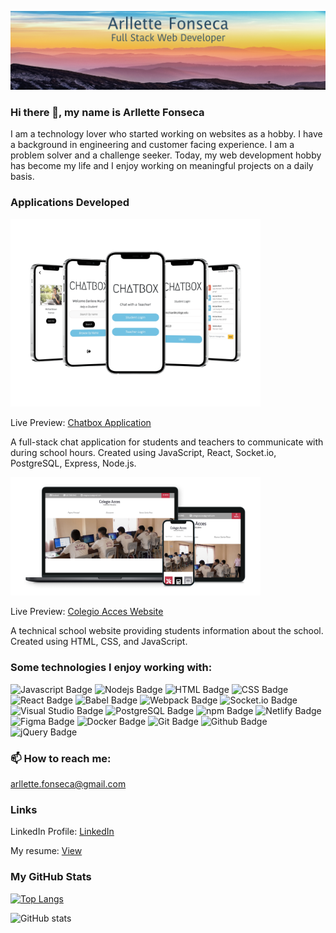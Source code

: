 ![Banner](./banner.jpg)
### Hi there 👋, my name is Arllette Fonseca
I am a technology lover who started working on websites as a hobby. I have a background in engineering and customer facing experience. I am a problem solver and a challenge seeker. Today, my web development hobby has become my life and I enjoy working on meaningful projects on a daily basis. 
### Applications Developed

<img src="./chatboxTransparent.png" width="400">

Live Preview: [Chatbox Application](https://student-teacher-chat.herokuapp.com/)

 A full-stack chat application for students and teachers to communicate with during school hours. Created using JavaScript, React, Socket.io, PostgreSQL, Express, Node.js.




<img src="./colegio.png" width="400">

Live Preview: [Colegio Acces Website](https://www.colegioacces.com/)

A technical school website providing students information about the school. Created using HTML, CSS, and JavaScript.


### Some technologies I enjoy working with:
![Javascript Badge](https://img.shields.io/badge/JavaScript-F7DF1E?style=for-the-badge&logo=javascript&logoColor=black)
![Nodejs Badge](https://img.shields.io/badge/NodeJS-339933?style=for-the-badge&logo=node.js&logoColor=black)
![HTML Badge](https://img.shields.io/badge/HTML5-E34F26?style=for-the-badge&logo=html5&logoColor=white)
![CSS Badge](https://img.shields.io/badge/CSS3-1572B6?style=for-the-badge&logo=css3&logoColor=white)
![React Badge](https://img.shields.io/badge/React-20232A?style=for-the-badge&logo=react&logoColor=61DAFB)
![Babel Badge](https://img.shields.io/badge/Babel-F9DC3E?style=for-the-badge&logo=babel&logoColor=black)
![Webpack Badge](https://img.shields.io/badge/Webpack-8dd6f9?style=for-the-badge&logo=webpack&logoColor=black)
![Socket.io Badge](https://img.shields.io/badge/Socket.io-010101?style=for-the-badge&logo=Socket.io&logoColor=white)
![Visual Studio Badge](https://img.shields.io/badge/Visual%20Studio%20Code-007ACC?style=for-the-badge&logo=visual-studio-code&logoColor=white)
![PostgreSQL Badge](https://img.shields.io/badge/PostgreSQl-336791?style=for-the-badge&logo=PostgreSQL&logoColor=white)
![npm Badge](https://img.shields.io/badge/npm-cb3837?style=for-the-badge&logo=npm&logoColor=white)
![Netlify Badge](https://img.shields.io/badge/Netlify-00C7B7?style=for-the-badge&logo=netlify&logoColor=white)
![Figma Badge](https://img.shields.io/badge/Figma-F24E1E?style=for-the-badge&logo=figma&logoColor=white)
![Docker Badge](https://img.shields.io/badge/Docker-2496ED?style=for-the-badge&logo=docker&logoColor=white)
![Git Badge](https://img.shields.io/badge/Git-F05032?style=for-the-badge&logo=git&logoColor=white)
![Github Badge](https://img.shields.io/badge/Github-181717?style=for-the-badge&logo=git&logoColor=white)
![jQuery Badge](https://img.shields.io/badge/jQuery-0769AD?style=for-the-badge&logo=jQuery&logoColor=white)

### 📫 How to reach me:
arllette.fonseca@gmail.com

### Links
LinkedIn Profile: [LinkedIn](https://www.linkedin.com/in/arllette-fonseca-964b5220a/)

My resume: [View](./afonsecaResume.png)

### My GitHub Stats

[![Top Langs](https://github-readme-stats.vercel.app/api/top-langs/?username=ArlletteFonseca)](https://github.com/anuraghazra/github-readme-stats)

![GitHub stats](https://github-readme-stats.vercel.app/api?username=ArlletteFonseca&show_icons=true)
